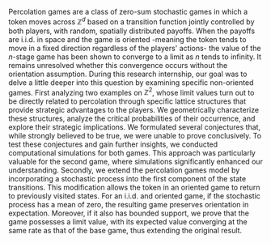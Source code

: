 Percolation games are a class of zero-sum stochastic games in which a token moves across $\mathbb{Z}^d$ based on a transition function jointly controlled by both players, with random, spatially distributed payoffs. When the payoffs are i.i.d. in space and the game is oriented -meaning the token tends to move in a fixed direction regardless of the players' actions- the value of the $n$-stage game has been shown to converge to a limit as $n$ tends to infinity. It remains unresolved whether this convergence occurs without the orientation assumption. During this research internship, our goal was to delve a little deeper into this question by examining specific non-oriented games. First analyzing two examples on $\mathbb{Z}^2$, whose limit values turn out to be directly related to percolation through specific lattice structures that provide strategic advantages to the players. We geometrically characterize these structures, analyze the critical probabilities of their occurrence, and explore their strategic implications. We formulated several conjectures that, while strongly believed to be true, we were unable to prove conclusively. To test these conjectures and gain further insights, we conducted computational simulations for both games. This approach was particularly valuable for the second game, where simulations significantly enhanced our understanding. Secondly, we extend the percolation games model by incorporating a stochastic process into the first component of the state transitions. This modification allows the token in an oriented game to return to previously visited states. For an i.i.d. and oriented game, if the stochastic process has a mean of zero, the resulting game preserves orientation in expectation. Moreover, if it also has bounded support, we prove that the game possesses a limit value, with its expected value converging at the same rate as that of the base game, thus extending the original result.

